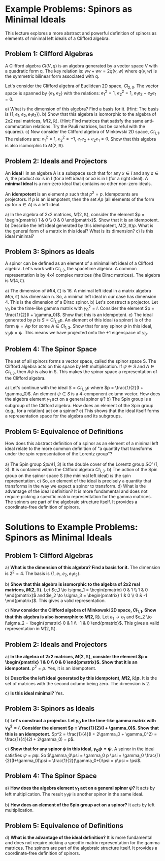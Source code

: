 # Example Problems: Spinors as Minimal Ideals

This lecture explores a more abstract and powerful definition of spinors as elements of minimal left ideals of a Clifford algebra.

## Problem 1: Clifford Algebras

A Clifford algebra $Cl(V, q)$ is an algebra generated by a vector space V with a quadratic form q. The key relation is:
$vw + wv = 2q(v, w)$
where $q(v,w)$ is the symmetric bilinear form associated with q.

Let's consider the Clifford algebra of Euclidean 2D space, $Cl_{2,0}$. The vector space is spanned by {$e_1, e_2$} with the relations:
$e_1^2 = 1$, $e_2^2 = 1$, $e_1 e_2 + e_2 e_1 = 0$.

a) What is the dimension of this algebra? Find a basis for it.
   (Hint: The basis is {$1, e_1, e_2, e_1e_2$}).
b) Show that this algebra is isomorphic to the algebra of 2x2 real matrices, $M(2, \mathbb{R})$.
   (Hint: Find matrices that satisfy the same anti-commutation relations. Try the Pauli matrices, but be careful with the squares).
c) Now consider the Clifford algebra of Minkowski 2D space, $Cl_{1,1}$. The relations are:
   $e_1^2 = 1$, $e_2^2 = -1$, $e_1 e_2 + e_2 e_1 = 0$.
   Show that this algebra is also isomorphic to $M(2, \mathbb{R})$.

## Problem 2: Ideals and Projectors

An **ideal** I in an algebra A is a subspace such that for any $x \in I$ and any $a \in A$, the product $ax$ is in I (for a left ideal) or $xa$ is in I (for a right ideal).
A **minimal ideal** is a non-zero ideal that contains no other non-zero ideals.

An **idempotent** is an element $p$ such that $p^2=p$. Idempotents are projectors.
If $p$ is an idempotent, then the set $Ap$ (all elements of the form $ap$ for $a \in A$) is a left ideal.

a) In the algebra of 2x2 matrices, $M(2, \mathbb{R})$, consider the element $p = \begin{pmatrix} 1 & 0 \\ 0 & 0 \end{pmatrix}$. Show that it is an idempotent.
b) Describe the left ideal generated by this idempotent, $M(2, \mathbb{R})p$. What is the general form of a matrix in this ideal? What is its dimension?
c) Is this ideal minimal?

## Problem 3: Spinors as Ideals

A spinor can be defined as an element of a minimal left ideal of a Clifford algebra.
Let's work with $Cl_{1,3}$, the spacetime algebra. A common representation is by 4x4 complex matrices (the Dirac matrices). The algebra is $M(4, \mathbb{C})$.

a) The dimension of $M(4, \mathbb{C})$ is 16. A minimal left ideal in a matrix algebra $M(n, \mathbb{C})$ has dimension n.
   So, a minimal left ideal in our case has dimension 4. This is the dimension of a Dirac spinor.
b) Let's construct a projector. Let $\gamma_0$ be the time-like gamma matrix with $\gamma_0^2=I$.
   Consider the element $p = \frac{1}{2}(I + \gamma_0)$. Show that this is an idempotent.
c) The ideal generated by $p$ is $S = Cl_{1,3} p$. An element of this ideal (a spinor) is of the form $\psi = A p$ for some $A \in Cl_{1,3}$.
   Show that for any spinor $\psi$ in this ideal, $\gamma_0 \psi = \psi$.
   This means we have projected onto the +1 eigenspace of $\gamma_0$.

## Problem 4: The Spinor Space

The set of all spinors forms a vector space, called the spinor space S.
The Clifford algebra acts on this space by left multiplication.
If $\psi \in S$ and $A \in Cl_{1,3}$, then $A\psi$ is also in S.
This makes the spinor space a representation of the Clifford algebra.

a) Let's continue with the ideal $S = Cl_{1,3} p$ where $p = \frac{1}{2}(I + \gamma_0)$.
   An element $\psi \in S$ is a 4-component column vector.
   How does the algebra element $\gamma_1$ act on a general spinor $\psi$?
b) The Spin group is a subgroup of the Clifford algebra. How does an element of the Spin group (e.g., for a rotation) act on a spinor?
c) This shows that the ideal itself forms a representation space for the algebra and its subgroups.

## Problem 5: Equivalence of Definitions

How does this abstract definition of a spinor as an element of a minimal left ideal relate to the more common definition of "a quantity that transforms under the spin representation of the Lorentz group"?

a) The Spin group $Spin(1,3)$ is the double cover of the Lorentz group $SO^+(1,3)$. It is contained within the Clifford algebra $Cl_{1,3}$.
b) The action of the Spin group on the spinor space S (the minimal left ideal) *is* the spin representation.
c) So, an element of the ideal is precisely a quantity that transforms in the way we expect a spinor to transform.
d) What is the advantage of the ideal definition? It is more fundamental and does not require picking a specific matrix representation for the gamma matrices. The spinors are part of the algebraic structure itself. It provides a coordinate-free definition of spinors.

# Solutions to Example Problems: Spinors as Minimal Ideals

## Problem 1: Clifford Algebras

a) **What is the dimension of this algebra? Find a basis for it.**
The dimension is $2^2=4$. The basis is {$1, e_1, e_2, e_1e_2$}.

b) **Show that this algebra is isomorphic to the algebra of 2x2 real matrices, $M(2, \mathbb{R})$.**
Let $e_1 \to \sigma_1 = \begin{pmatrix} 0 & 1 \\ 1 & 0 \end{pmatrix}$ and $e_2 \to \sigma_3 = \begin{pmatrix} 1 & 0 \\ 0 & -1 \end{pmatrix}$. This gives a valid representation.

c) **Now consider the Clifford algebra of Minkowski 2D space, $Cl_{1,1}$. Show that this algebra is also isomorphic to $M(2, \mathbb{R})$.**
Let $e_1 \to \sigma_1$ and $e_2 \to i\sigma_2 = \begin{pmatrix} 0 & 1 \\ -1 & 0 \end{pmatrix}$. This gives a valid representation in $M(2, \mathbb{R})$.

## Problem 2: Ideals and Projectors

a) **In the algebra of 2x2 matrices, $M(2, \mathbb{R})$, consider the element $p = \begin{pmatrix} 1 & 0 \\ 0 & 0 \end{pmatrix}$. Show that it is an idempotent.**
$p^2 = p$. Yes, it is an idempotent.

b) **Describe the left ideal generated by this idempotent, $M(2, \mathbb{R})p$.**
It is the set of matrices with the second column being zero. The dimension is 2.

c) **Is this ideal minimal?**
Yes.

## Problem 3: Spinors as Ideals

b) **Let's construct a projector. Let $\gamma_0$ be the time-like gamma matrix with $\gamma_0^2=I$. Consider the element $p = \frac{1}{2}(I + \gamma_0)$. Show that this is an idempotent.**
$p^2 = \frac{1}{4}(I + 2\gamma_0 + \gamma_0^2) = \frac{1}{4}(2I + 2\gamma_0) = p$.

c) **Show that for any spinor $\psi$ in this ideal, $\gamma_0 \psi = \psi$.**
A spinor in the ideal satisfies $\psi = p\psi$. So $\gamma_0\psi = \gamma_0 p \psi = \gamma_0 \frac{1}{2}(I+\gamma_0)\psi = \frac{1}{2}(\gamma_0+I)\psi = p\psi = \psi$.

## Problem 4: The Spinor Space

a) **How does the algebra element $\gamma_1$ act on a general spinor $\psi$?**
It acts by left multiplication. The result $\gamma_1\psi$ is another spinor in the same ideal.

b) **How does an element of the Spin group act on a spinor?**
It acts by left multiplication.

## Problem 5: Equivalence of Definitions

d) **What is the advantage of the ideal definition?**
It is more fundamental and does not require picking a specific matrix representation for the gamma matrices. The spinors are part of the algebraic structure itself. It provides a coordinate-free definition of spinors.